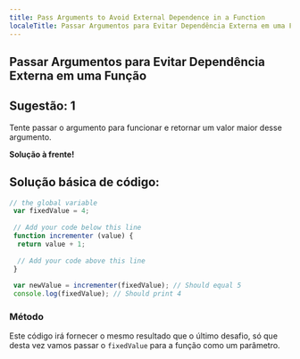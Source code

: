 ```yaml
---
title: Pass Arguments to Avoid External Dependence in a Function
localeTitle: Passar Argumentos para Evitar Dependência Externa em uma Função
---
```

## Passar Argumentos para Evitar Dependência Externa em uma Função

## Sugestão: 1

Tente passar o argumento para funcionar e retornar um valor maior desse argumento.

**Solução à frente!**

## Solução básica de código:

```javascript
// the global variable 
 var fixedValue = 4; 
 
 // Add your code below this line 
 function incrementer (value) { 
  return value + 1; 
 
  // Add your code above this line 
 } 
 
 var newValue = incrementer(fixedValue); // Should equal 5 
 console.log(fixedValue); // Should print 4 
```

### Método

Este código irá fornecer o mesmo resultado que o último desafio, só que desta vez vamos passar o `fixedValue` para a função como um parâmetro.